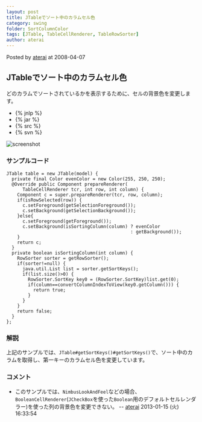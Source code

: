 ```yaml
---
layout: post
title: JTableでソート中のカラムセル色
category: swing
folder: SortColumnColor
tags: [JTable, TableCellRenderer, TableRowSorter]
author: aterai
---
```


Posted by [aterai](http://terai.xrea.jp/aterai.html) at 2008-04-07

## JTableでソート中のカラムセル色
どのカラムでソートされているかを表示するために、セルの背景色を変更します。

- {% jnlp %}
- {% jar %}
- {% src %}
- {% svn %}

<!-- dummy comment line for breaking list -->

![screenshot](http://lh6.ggpht.com/_9Z4BYR88imo/TQTTZ75OnPI/AAAAAAAAAkU/k4lx4c2XKK8/s800/SortColumnColor.png)

### サンプルコード
<pre class="prettyprint"><code>JTable table = new JTable(model) {
  private final Color evenColor = new Color(255, 250, 250);
  @Override public Component prepareRenderer(
      TableCellRenderer tcr, int row, int column) {
    Component c = super.prepareRenderer(tcr, row, column);
    if(isRowSelected(row)) {
      c.setForeground(getSelectionForeground());
      c.setBackground(getSelectionBackground());
    }else{
      c.setForeground(getForeground());
      c.setBackground(isSortingColumn(column) ? evenColor
                                              : getBackground());
    }
    return c;
  }
  private boolean isSortingColumn(int column) {
    RowSorter sorter = getRowSorter();
    if(sorter!=null) {
      java.util.List list = sorter.getSortKeys();
      if(list.size()&gt;0) {
        RowSorter.SortKey key0 = (RowSorter.SortKey)list.get(0);
        if(column==convertColumnIndexToView(key0.getColumn())) {
          return true;
        }
      }
    }
    return false;
  }
};
</code></pre>

### 解説
上記のサンプルでは、`JTable#getSortKeys()#getSortKeys()`で、ソート中のカラムを取得し、第一キーのカラムセル色を変更しています。

### コメント
- このサンプルでは、`NimbusLookAndFeel`などの場合、`BooleanCellRenderer`(`JCheckBox`を使った`Boolean`用のデフォルトセルレンダラー)を使った列の背景色を変更できない。 -- [aterai](http://terai.xrea.jp/aterai.html) 2013-01-15 (火) 16:33:54

<!-- dummy comment line for breaking list -->

